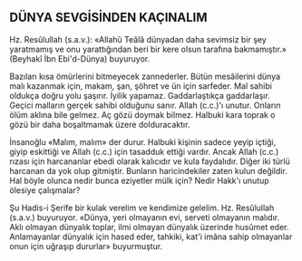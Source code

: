## DÜNYA SEVGİSİNDEN KAÇINALIM

Hz. Resûlullah (s.a.v.): «Allahû Teâlâ dün­yadan daha sevimsiz bir şey yaratmamış ve onu yarattığından beri bir kere olsun tarafına bak­mamıştır.» (Beyhakî İbn Ebi'd-Dünya) buyuru­yor.

Bazıları kısa ömürlerini bitmeyecek zanne­derler. Bütün mesâilerini dünya malı kazanmak için, makam, şan, şöhret ve ün için sarfeder. Mal sahibi oldukça doğru yolu şaşırır. İyilik yapamaz. Gaddarlaştıkça gaddarlaşır. Geçici malların gerçek sahibi olduğunu sanır. Allah (c.c.)'ı unutur. Onların ölüm aklına bile gelmez. Aç gözü doy­mak bilmez. Halbuki kara toprak o gözü bir da­ha boşaltmamak üzere dolduracaktır.

İnsanoğlu «Malım, malım» der durur. Hal­buki kişinin sadece yeyip içtiği, giyip eskittiği ve Allah (c.c.) için tasadduk ettiği vardır. Ancak Allah (c.c.) rızası için harcananlar ebedi olarak kalıcıdır ve kula faydalıdır. Diğer iki türlü har­canan da yok olup gitmiştir. Bunların haricindekiler zaten kulun değildir. Hal böyle olunca nedir bunca eziyetler mülk için? Nedir Hakk'ı unutup ölesiye çalışmalar?

Şu Hadis-i Şerife bir kulak verelim ve ken­dimize gelelim. Hz. Resûlullah (s.a.v.) buyuruyor. «Dünya, yeri olmayanın evi, serveti olmayanın malıdır. Aklı olmayan dünyalık toplar, ilmi olmayan dünyalık üzerinde husûmet eder. Anlama­yanlar dünyalık için hased eder, tahkiki, kat'i imâna sahip olmayanlar onun için uğraşıp du­rurlar» buyurmuştur.

